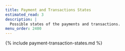 ```yaml
---
title: Payment and Transactions States
estimated_read: 3
description: |
  Possible states of the payments and transactions.
menu_order: 2400
---
```


{% include payment-transaction-states.md %}
